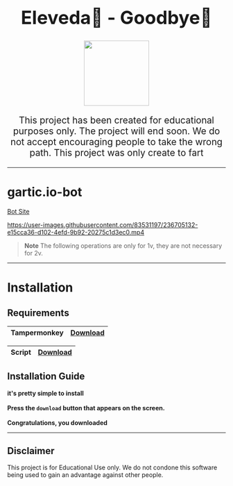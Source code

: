 <div align="center">
  <h1 style="font-size: 3em;">Eleveda👋 - Goodbye👋</h1>
  <img src="https://i.imgur.com/oiEon0B.png" height="150">
  <p style="font-size: 1.5em;">This project has been created for educational purposes only. The project will end soon. We do not accept encouraging people to take the wrong path. This project was only create to fart</p>
</div>





-----------------------

# gartic.io-bot
[Bot Site](https://anonimbiri.github.io/gartic.io-bot/v2)


https://user-images.githubusercontent.com/83531197/236705132-e15cca36-d102-4efd-9b92-20275c1d3ec0.mp4


> **Note** The following operations are only for 1v, they are not necessary for 2v.

-----------------------
# Installation
## Requirements 
| Tampermonkey  | [Download](https://www.tampermonkey.net) |
| ----------- | ------- |

| Script        | [Download](https://github.com/anonimbiri/gartic.io-bot/raw/main/script/Gartic%20bot%20control.user.js) |
| ----------- | ------- |

## Installation Guide
**it's pretty simple to install**\
\
**Press the `download` button that appears on the screen.**\
\
**Congratulations, you downloaded**

    


-----------------------
## Disclaimer 
This project is for Educational Use only. We do not condone this software being used to gain an advantage against other people.

